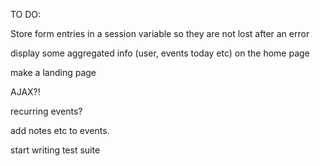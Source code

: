 TO DO:

Store form entries in a session variable so they are not lost after an error

display some aggregated info (user, events today etc) on the home page 

make a landing page

AJAX?!

recurring events?

add notes etc to events.

start writing test suite
